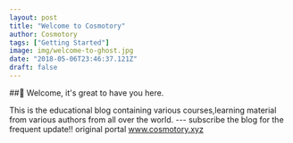```yaml
---
layout: post
title: "Welcome to Cosmotory"
author: Cosmotory
tags: ["Getting Started"]
image: img/welcome-to-ghost.jpg
date: "2018-05-06T23:46:37.121Z"
draft: false
---
```


##👋 Welcome, it's great to have you here.

This is the educational blog containing various courses,learning material from various authors from all over the world. ---
subscribe the blog for the frequent update!!
original portal www.cosmotory.xyz
